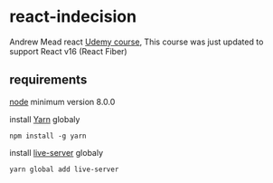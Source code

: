 # react-indecision
Andrew Mead react [Udemy course](https://www.udemy.com/react-2nd-edition/learn/v4/overview), This course was just updated to support React v16 (React Fiber)

## requirements

[node](https://nodejs.org/en/) minimum version 8.0.0

install [Yarn](https://yarnpkg.com/lang/en/) globaly
```
npm install -g yarn
```

install [live-server](https://yarnpkg.com/en/package/live-server) globaly 
```
yarn global add live-server
```